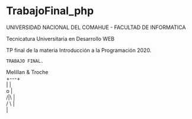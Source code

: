 # TrabajoFinal_php

UNIVERSIDAD NACIONAL DEL COMAHUE -
FACULTAD DE INFORMATICA

Tecnicatura Universitaria en Desarrollo WEB

TP final de la materia Introducción a la Programación 2020.


    TRABAJO FINAL.
Melillan & Troche <br /> 
         +---+  <br /> 
          |     |  <br /> 
         o      |   <br /> 
        /|\     |     <br /> 
        / \     |      <br /> 
                |   <br /> 
